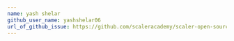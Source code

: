 ```yaml
---
name: yash shelar
github_user_name: yashshelar06
url_of_github_issue: https://github.com/scaleracademy/scaler-open-source-september-challenge/issues/249
---
```

